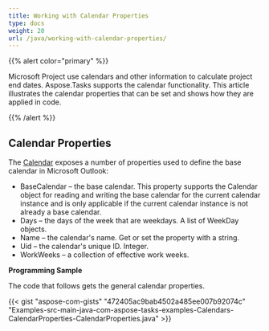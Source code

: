 ```yaml
---
title: Working with Calendar Properties
type: docs
weight: 20
url: /java/working-with-calendar-properties/
---
```


{{% alert color="primary" %}} 

Microsoft Project use calendars and other information to calculate project end dates. Aspose.Tasks supports the calendar functionality. This article illustrates the calendar properties that can be set and shows how they are applied in code.

{{% /alert %}} 
## **Calendar Properties**
The [Calendar](http://www.aspose.com/api/java/tasks/com.aspose.tasks/classes/Calendar) exposes a number of properties used to define the base calendar in Microsoft Outlook:

- BaseCalendar – the base calendar. This property supports the Calendar object for reading and writing the base calendar for the current calendar instance and is only applicable if the current calendar instance is not already a base calendar.
- Days – the days of the week that are weekdays. A list of WeekDay objects.
- Name – the calendar's name. Get or set the property with a string.
- Uid – the calendar's unique ID. Integer.
- WorkWeeks – a collection of effective work weeks.

**Programming Sample**

The code that follows gets the general calendar properties.

{{< gist "aspose-com-gists" "472405ac9bab4502a485ee007b92074c" "Examples-src-main-java-com-aspose-tasks-examples-Calendars-CalendarProperties-CalendarProperties.java" >}}




